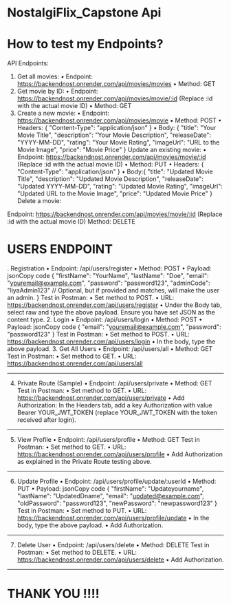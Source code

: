 # NostalgiFlix_Capstone Api

# How to test my Endpoints?

API Endpoints:
1.	Get all movies:
•	Endpoint: https://backendnost.onrender.com/api/movies/movies
•	Method: GET
2.	Get movie by ID:
•	Endpoint: https://backendnost.onrender.com/api/movies/movie/:id (Replace :id with the actual movie ID)
•	Method: GET
3.	Create a new movie:
•	Endpoint: https://backendnost.onrender.com/api/movies/movie
•	Method: POST
•	Headers: { "Content-Type": "application/json" }
•	Body:
{
  "title": "Your Movie Title",
  "description": "Your Movie Description",
  "releaseDate": "YYYY-MM-DD",
  "rating": "Your Movie Rating",
  "imageUrl": "URL to the Movie Image",
  "price": "Movie Price"
}
Update an existing movie:
•	Endpoint: https://backendnost.onrender.com/api/movies/movie/:id (Replace :id with the actual movie ID)
•	Method: PUT
•	Headers: { "Content-Type": "application/json" }
•	Body:{ "title": "Updated Movie Title", "description": "Updated Movie Description", "releaseDate": "Updated YYYY-MM-DD", "rating": "Updated Movie Rating", "imageUrl": "Updated URL to the Movie Image", "price": "Updated Movie Price" }
Delete a movie:

Endpoint: https://backendnost.onrender.com/api/movies/movie/:id
(Replace :id with the actual movie ID)
Method: DELETE
# USERS ENDPOINT

. Registration
•	Endpoint: /api/users/register
•	Method: POST
•	Payload:
jsonCopy code
{ "firstName": "YourName", "lastName": "Doe", "email": "ypuremail@example.com", "password": "password123", "adminCode": "liyaAdmin123" // Optional, but if provided and matches, will make the user an admin. } 
Test in Postman:
•	Set method to POST.
•	URL: https://backendnost.onrender.com/api/users/register
•	Under the Body tab, select raw and type the above payload. Ensure you have set JSON as the content type.
2. Login
•	Endpoint: /api/users/login
•	Method: POST
•	Payload:
jsonCopy code
{ "email": "youremail@example.com", "password": "password123" } 
Test in Postman:
•	Set method to POST.
•	URL: https://backendnost.onrender.com/api/users/login
•	In the body, type the above payload.
3. Get All Users
•	Endpoint: /api/users/all
•	Method: GET
Test in Postman:
•	Set method to GET.
•	URL: https://backendnost.onrender.com/api/users/all
________________________________________
4. Private Route (Sample)
•	Endpoint: /api/users/private
•	Method: GET
Test in Postman:
•	Set method to GET.
•	URL: https://backendnost.onrender.com/api/users/private
•	Add Authorization: In the Headers tab, add a key Authorization with value Bearer YOUR_JWT_TOKEN (replace YOUR_JWT_TOKEN with the token received after login).
________________________________________
5. View Profile
•	Endpoint: /api/users/profile
•	Method: GET
Test in Postman:
•	Set method to GET.
•	URL: https://backendnost.onrender.com/api/users/profile
•	Add Authorization as explained in the Private Route testing above.
________________________________________
6. Update Profile
•	Endpoint: /api/users/profile/update/:userId
•	Method: PUT
•	Payload:
jsonCopy code
{ "firstName": "Updateyourname", "lastName": "UpdatedDname", "email": "updated@example.com", "oldPassword": "password123", "newPassword": "newpassword123" } 
Test in Postman:
•	Set method to PUT.
•	URL: https://backendnost.onrender.com/api/users/profile/update
•	In the body, type the above payload.
•	Add Authorization.
________________________________________
7. Delete User
•	Endpoint: /api/users/delete
•	Method: DELETE
Test in Postman:
•	Set method to DELETE.
•	URL: https://backendnost.onrender.com/api/users/delete
•	Add Authorization.
________________________________________
# THANK YOU !!!!
